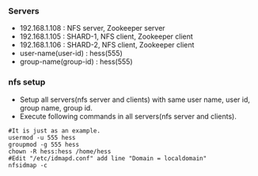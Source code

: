 ### Servers
- 192.168.1.108 : NFS server, Zookeeper server
- 192.168.1.105 : SHARD-1, NFS client, Zookeeper client
- 192.168.1.106 : SHARD-2, NFS client, Zookeeper client
- user-name(user-id) : hess(555)
- group-name(group-id) : hess(555)

### nfs setup
- Setup all servers(nfs server and clients) with same user name, user id, group name, group id.
- Execute following commands in all servers(nfs server and clients).
```
#It is just as an example.
usermod -u 555 hess
groupmod -g 555 hess
chown -R hess:hess /home/hess
#Edit "/etc/idmapd.conf" add line "Domain = localdomain"
nfsidmap -c
```
